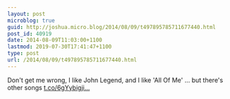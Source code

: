 ```yaml
---
layout: post
microblog: true
guid: http://joshua.micro.blog/2014/08/09/t497895785711677440.html
post_id: 40919
date: 2014-08-09T11:03:00+1100
lastmod: 2019-07-30T17:41:47+1100
type: post
url: /2014/08/09/t497895785711677440.html
---
```

Don't get me wrong, I like John Legend, and I like 'All Of Me' ... but there's other songs [t.co/6gYybigji...](http://t.co/6gYybigji1)
